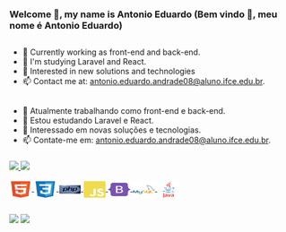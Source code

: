 ###  Welcome 👋, my name is Antonio Eduardo (Bem vindo 👋, meu nome é Antonio Eduardo)

##

- 🔭 Currently working as front-end and back-end.
- 🌱 I'm studying Laravel and React.
- 💬 Interested in new solutions and technologies
- 📫 Contact me at: antonio.eduardo.andrade08@aluno.ifce.edu.br.

##

- 🔭 Atualmente trabalhando como front-end e back-end.
- 🌱 Estou estudando Laravel e React.
- 💬 Interessado em novas soluções e tecnologias.
- 📫 Contate-me em: antonio.eduardo.andrade08@aluno.ifce.edu.br.

###

<div>
  <a href="https://github.com/AntonioEduardo-Dev">
  <img height="175em" src="https://github-readme-stats.vercel.app/api?username=AntonioEduardo-Dev&show_icons=true&theme=dark&include_all_commits=true&count_private=true"/>
  <img height="175em" src="https://github-readme-stats.vercel.app/api/top-langs/?username=AntonioEduardo-Dev&layout=compact&langs_count=6&theme=dark"/>
</div>
  
<div style="display: inline_block"><br>
  <img align="center" alt="Eduardo-HTML" height="30" width="40" src="https://raw.githubusercontent.com/devicons/devicon/master/icons/html5/html5-original.svg">
  <img align="center" alt="Eduardo-CSS" height="30" width="40" src="https://raw.githubusercontent.com/devicons/devicon/master/icons/css3/css3-original.svg">
  <img align="center" alt="Eduardo-PHP" height="30" width="40" src="https://raw.githubusercontent.com/devicons/devicon/master/icons/php/php-original.svg">
  <img align="center" alt="Eduardo-Js" height="30" width="40" src="https://raw.githubusercontent.com/devicons/devicon/master/icons/javascript/javascript-plain.svg">
  <img align="center" alt="Eduardo-BOOTSTRAP" height="30" width="40" src="https://raw.githubusercontent.com/devicons/devicon/master/icons/bootstrap/bootstrap-plain.svg">
  <img align="center" alt="Eduardo-Mysql" height="30" width="40" src="https://raw.githubusercontent.com/devicons/devicon/master/icons/mysql/mysql-original-wordmark.svg">
  <img align="center" alt="Eduardo-JAVA" height="30" width="40" src="https://raw.githubusercontent.com/devicons/devicon/master/icons/java/java-original-wordmark.svg">
</div>
  
##
 
<div> 
    <a href="https://antonioeduardodev2021.000webhostapp.com/"><img src="https://img.shields.io/badge/WEBSITE-%23333?style=for-the-badge&logo=WEBSITE&logoColor=white" target="_blank"></a>
    <a href = "mailto:antonio.eduardo.andrade08@aluno.ifce.edu.br"><img src="https://img.shields.io/badge/-Gmail-%23333?style=for-the-badge&logo=gmail&logoColor=white" target="_blank"></a>
</div>
